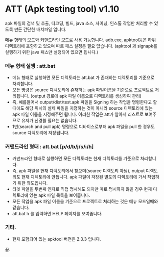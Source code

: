 # ATT (Apk testing tool) v1.10

apk 파일의 검색 및 추출, 디코딩, 빌드, java 소스, 사이닝, 인스톨 작업만 처리할 수 있도록 만든 간단한 배치파일 입니다.

메뉴 형태의 모드와 커맨드라인 모드로 사용 가능합니다. 
adb.exe, apktool등은 하위 디렉토리에 포함하고 있으며 따로 패스 설정은 필요 없습니다. (apktool 과 signapk를 실행하기 위한 java 패스만 설정되어 있으면 됩니다.)

### 메뉴 형태 실행 : att.bat
- 메뉴 형태로 실행하면 모든 디렉토리는 att.bat 가 존재하는 디렉토리를 기준으로 처리합니다.
- 모든 명령은 source 디렉토리에 존재하는 apk 파일이름을 기준으로 프로젝트로 처리됩니다. (output 경로에 apk 파일 이름으로 디렉토리를 생성하여 관리)
- 즉, 예를들어서 output/dist/test.apk 파일을 Signing 하는 작업을 명령한다고 할 때에도 해당 위치의 실제 파일을 지정하는 것이 아니라 source 디렉토리에 있는 apk 파일 이름을 지정해주면 됩니다. 이러한 작업은 att가 알아서 리스트로 보여주므로 유저가 신경쓸 필요는 없습니다.
- 1번(search and pull apk) 명령으로 디바이스로부터 apk 파일을 pull 한 경우도 source 디렉토리에 저장됩니다.


### 커맨드라인 형태  : att.bat [p/d/b/j/s/i/h]
- 커맨드라인 형태로 실행하면 모든 디렉토리는 현재 디렉토리를 기준으로 처리합니다.
- 즉, apk 파일을 현재 디렉토리에서 찾으며(source 디렉토리 아님), output 디렉토리도 현재 디렉토리에 만듭니다. apk 파일이 저장된 별도의 디렉토리에 가서 작업하기 위한 의도입니다.
- 타겟 파일을 두번째 인자로 직접 명시해도 되지만 따로 명시하지 않을 경우 현재 디렉토리에 있는 apk 파일 목록을 보여줍니다.
- 모든 작업을 apk 파일 이름을 기준으로 프로젝트로 처리하는 것은 메뉴 모드일때와 같습니다.
- att.bat h 를 입력하면 HELP 페이지를 보여줍니다.


### 기타.
- 현재 포함되어 있는 apktool 버전은 2.3.3 입니다.

끝.


